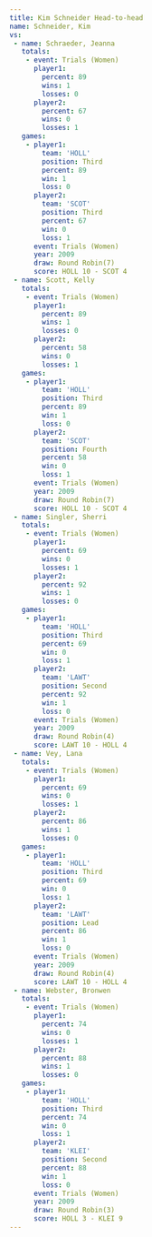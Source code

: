 ```yaml
---
title: Kim Schneider Head-to-head
name: Schneider, Kim
vs:
 - name: Schraeder, Jeanna
   totals:
    - event: Trials (Women)
      player1:
        percent: 89
        wins: 1
        losses: 0
      player2:
        percent: 67
        wins: 0
        losses: 1
   games:
    - player1:
        team: 'HOLL'
        position: Third
        percent: 89
        win: 1
        loss: 0
      player2:
        team: 'SCOT'
        position: Third
        percent: 67
        win: 0
        loss: 1
      event: Trials (Women)
      year: 2009
      draw: Round Robin(7)
      score: HOLL 10 - SCOT 4
 - name: Scott, Kelly
   totals:
    - event: Trials (Women)
      player1:
        percent: 89
        wins: 1
        losses: 0
      player2:
        percent: 58
        wins: 0
        losses: 1
   games:
    - player1:
        team: 'HOLL'
        position: Third
        percent: 89
        win: 1
        loss: 0
      player2:
        team: 'SCOT'
        position: Fourth
        percent: 58
        win: 0
        loss: 1
      event: Trials (Women)
      year: 2009
      draw: Round Robin(7)
      score: HOLL 10 - SCOT 4
 - name: Singler, Sherri
   totals:
    - event: Trials (Women)
      player1:
        percent: 69
        wins: 0
        losses: 1
      player2:
        percent: 92
        wins: 1
        losses: 0
   games:
    - player1:
        team: 'HOLL'
        position: Third
        percent: 69
        win: 0
        loss: 1
      player2:
        team: 'LAWT'
        position: Second
        percent: 92
        win: 1
        loss: 0
      event: Trials (Women)
      year: 2009
      draw: Round Robin(4)
      score: LAWT 10 - HOLL 4
 - name: Vey, Lana
   totals:
    - event: Trials (Women)
      player1:
        percent: 69
        wins: 0
        losses: 1
      player2:
        percent: 86
        wins: 1
        losses: 0
   games:
    - player1:
        team: 'HOLL'
        position: Third
        percent: 69
        win: 0
        loss: 1
      player2:
        team: 'LAWT'
        position: Lead
        percent: 86
        win: 1
        loss: 0
      event: Trials (Women)
      year: 2009
      draw: Round Robin(4)
      score: LAWT 10 - HOLL 4
 - name: Webster, Bronwen
   totals:
    - event: Trials (Women)
      player1:
        percent: 74
        wins: 0
        losses: 1
      player2:
        percent: 88
        wins: 1
        losses: 0
   games:
    - player1:
        team: 'HOLL'
        position: Third
        percent: 74
        win: 0
        loss: 1
      player2:
        team: 'KLEI'
        position: Second
        percent: 88
        win: 1
        loss: 0
      event: Trials (Women)
      year: 2009
      draw: Round Robin(3)
      score: HOLL 3 - KLEI 9
---
```


